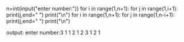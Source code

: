 n=int(input("enter number:")) for i in range(1,n+1): for j in range(1,i+1): print(j,end=" ") print("\n") for i in range(1,n+1): for j in range(1,n-i+1): print(j,end=" ") print("\n")

output:
enter number:3
1
1 2
1 2 3
1 2 
1
